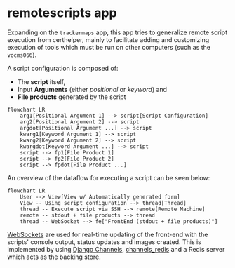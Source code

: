 # remotescripts app

Expanding on the `trackermaps` app, this app tries to generalize
remote script execution from certhelper, mainly to facilitate adding
and customizing execution of tools which must be run on other computers
(such as the `vocms066`).

A script configuration is composed of:

* The **script** itself,
* Input **Arguments** (either *positional* or *keyword*) and
* **File products** generated by the script

```mermaid
flowchart LR
	arg1[Positional Argument 1] --> script[Script Configuration] 
	arg2[Positional Argument 2] --> script
	argdot[Positional Argument ...] --> script	
	kwarg1[Keyword Argument 1] --> script
	kwarg2[Keyword Argument 2] --> script	
	kwargdot[Keyword Argument ...] --> script		
	script --> fp1[File Product 1]
	script --> fp2[File Product 2]	
	script --> fpdot[File Product ...]	
```
An overview of the dataflow for executing a script can be seen
below:

```mermaid
flowchart LR
	User --> View[View w/ Automatically generated form]
	View -- Using script configuration --> thread[Thread]
	thread -- Execute script via SSH --> remote[Remote Machine]
	remote -- stdout + file products --> thread
	thread -- WebSocket --> fe["FrontEnd (stdout + file products)"]

```

[WebSockets](https://en.wikipedia.org/wiki/WebSocket)
are used for real-time updating of the front-end with
the scripts' console output, status updates and images created. This
is implemented by using [Django Channels](https://channels.readthedocs.io/en/stable/),
[channels_redis](https://github.com/django/channels_redis/) and a Redis server
which acts as the backing store.
